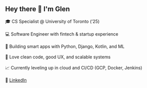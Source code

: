 ## Hey there 👋 I'm Glen

🎓 CS Specialist @ University of Toronto (’25)  
<br>
💻 Software Engineer with fintech & startup experience  
<br>
🧠 Building smart apps with Python, Django, Kotlin, and ML  
<br>
🚀 Love clean code, good UX, and scalable systems  
<br>
📈 Currently leveling up in cloud and CI/CD (GCP, Docker, Jenkins)  
<br>
🔗 [LinkedIn](https://www.linkedin.com/in/glen-jeremy-1b5938169/)
